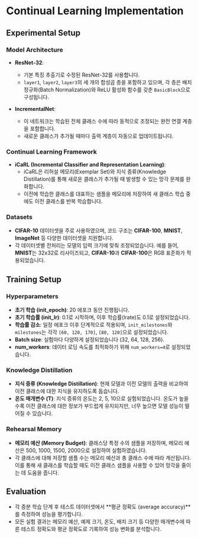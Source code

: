 # Continual Learning Implementation

## Experimental Setup

### Model Architecture

- **ResNet-32**: 
  - 기본 특징 추출기로 수정된 ResNet-32를 사용합니다.
  - `layer1`, `layer2`, `layer3`의 세 개의 합성곱 층을 포함하고 있으며, 각 층은 배치 정규화(Batch Normalization)와 ReLU 활성화 함수를 갖춘 `BasicBlock`으로 구성됩니다.

- **IncrementalNet**: 
  - 이 네트워크는 학습된 전체 클래스 수에 따라 동적으로 조정되는 완전 연결 계층을 포함합니다.
  - 새로운 클래스가 추가될 때마다 출력 계층이 자동으로 업데이트됩니다.

### Continual Learning Framework

- **iCaRL (Incremental Classifier and Representation Learning)**:
  - iCaRL은 리허설 메모리(Exemplar Set)와 지식 증류(Knowledge Distillation)를 통해 새로운 클래스가 추가될 때 발생할 수 있는 망각 문제를 완화합니다.
  - 이전에 학습한 클래스를 대표하는 샘플을 메모리에 저장하여 새 클래스 학습 중에도 이전 클래스를 반복 학습합니다.

### Datasets

- **CIFAR-10** 데이터셋을 주로 사용하였으며, 코드 구조는 **CIFAR-100**, **MNIST**, **ImageNet** 등 다양한 데이터셋을 지원합니다.
- 각 데이터셋별 전처리는 모델의 입력 크기에 맞춰 조정되었습니다. 예를 들어, **MNIST**는 32x32로 리사이즈되고, **CIFAR-10**과 **CIFAR-100**은 RGB 표준화가 적용되었습니다.

## Training Setup

### Hyperparameters

- **초기 학습 (init_epoch)**: 20 에포크 동안 진행됩니다.
- **초기 학습률 (init_lr)**: 0.1로 시작하며, 이후 학습률(lrate)도 0.1로 설정되었습니다.
- **학습률 감소**: 일정 에포크 이후 단계적으로 적용되며, `init_milestones`와 `milestones`는 각각 `[60, 120, 170]`, `[80, 120]`으로 설정되었습니다.
- **Batch size**: 실험마다 다양하게 설정되었습니다 (32, 64, 128, 256).
- **num_workers**: 데이터 로딩 속도를 최적화하기 위해 `num_workers=4`로 설정되었습니다.

### Knowledge Distillation

- **지식 증류 (Knowledge Distillation)**: 현재 모델과 이전 모델의 출력을 비교하여 이전 클래스에 대한 지식을 유지하도록 돕습니다.
- **온도 매개변수 (T)**: 지식 증류의 온도는 2, 5, 10으로 실험되었습니다. 온도가 높을수록 이전 클래스에 대한 정보가 부드럽게 유지되지만, 너무 높으면 모델 성능이 떨어질 수 있습니다.

### Rehearsal Memory

- **메모리 예산 (Memory Budget)**: 클래스당 특정 수의 샘플을 저장하며, 메모리 예산은 500, 1000, 1500, 2000으로 설정하여 실험하였습니다.
- 각 클래스에 대해 저장할 샘플 수는 메모리 예산과 총 클래스 수에 따라 계산됩니다. 이를 통해 새 클래스를 학습할 때도 이전 클래스 샘플을 사용할 수 있어 망각을 줄이는 데 도움을 줍니다.

## Evaluation

- 각 증분 학습 단계 후 테스트 데이터셋에서 **평균 정확도 (average accuracy)**를 측정하여 성능을 평가합니다.
- 모든 실험 결과는 메모리 예산, 예제 크기, 온도, 배치 크기 등 다양한 매개변수에 따른 테스트 정확도와 평균 정확도로 기록하여 성능 변화를 분석합니다.
